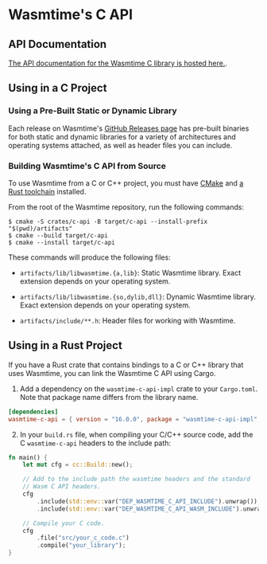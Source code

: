 # Wasmtime's C API

## API Documentation

[The API documentation for the Wasmtime C library is hosted
here.](https://bytecodealliance.github.io/wasmtime/c-api/).

## Using in a C Project

### Using a Pre-Built Static or Dynamic Library

Each release on Wasmtime's [GitHub Releases
page](https://github.com/bytecodealliance/wasmtime/releases) has pre-built
binaries for both static and dynamic libraries for a variety of architectures
and operating systems attached, as well as header files you can include.

### Building Wasmtime's C API from Source

To use Wasmtime from a C or C++ project, you must have
[CMake](https://cmake.org/) and [a Rust
toolchain](https://www.rust-lang.org/tools/install) installed.

From the root of the Wasmtime repository, run the following commands:

```
$ cmake -S crates/c-api -B target/c-api --install-prefix "$(pwd)/artifacts"
$ cmake --build target/c-api
$ cmake --install target/c-api
```

These commands will produce the following files:

* `artifacts/lib/libwasmtime.{a,lib}`: Static Wasmtime library. Exact extension
  depends on your operating system.

* `artifacts/lib/libwasmtime.{so,dylib,dll}`: Dynamic Wasmtime library. Exact
  extension depends on your operating system.

* `artifacts/include/**.h`: Header files for working with Wasmtime.

## Using in a Rust Project

If you have a Rust crate that contains bindings to a C or C++ library that uses Wasmtime, you can link the Wasmtime C API using Cargo.

1. Add a dependency on the `wasmtime-c-api-impl` crate to your `Cargo.toml`. Note that package name differs from the library name.

```toml
[dependencies]
wasmtime-c-api = { version = "16.0.0", package = "wasmtime-c-api-impl" }
```

2. In your `build.rs` file, when compiling your C/C++ source code, add the C `wasmtime-c-api` headers to the include path:

```rust
fn main() {
    let mut cfg = cc::Build::new();

    // Add to the include path the wasmtime headers and the standard
    // Wasm C API headers.
    cfg
        .include(std::env::var("DEP_WASMTIME_C_API_INCLUDE").unwrap());
        .include(std::env::var("DEP_WASMTIME_C_API_WASM_INCLUDE").unwrap());

    // Compile your C code.
    cfg
        .file("src/your_c_code.c")
        .compile("your_library");
}
```
